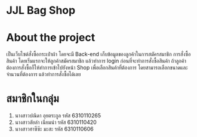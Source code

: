 # JJL Bag Shop
# About the project
เป็นเว็บไซต์สั่งซื้อกระเป๋าผ้า โดยจะมี Back-end เก็บข้อมูลของลูกค้าในการสมัครสมาชิก การสั่งซื้อสินค้า
โดยเริ่มแรกจะให้ลูกค้าสมัครสมาชิก แล้วทำการ login ก่อนที่จะทำการสั่งซื้อสินค้า ถ้าลูกค้าต้องการสั่งซื้อก็ให้ทำการเข้าไปยังหน้า Shop เพื่อเลือกสินค้าที่ต้องการ โดยสามารถเลือกขนาดและจำนวนที่ต้องการ แล้วทำการสั่งซื้อได้เลย





# สมาชิกในกลุ่ม
1. นางสาวปณิดา อุยตระกูล รหัส 6310110265
2. นางสาวลัยล่า เนียมนำ  รหัส 6310110420
3. นางสาวฮาซีซ๊ะ มะสะ   รหัส 6310110606
